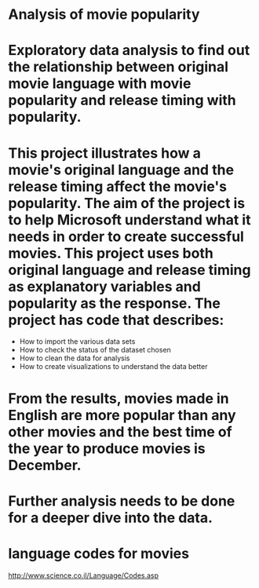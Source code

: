 # Analysis of movie popularity
# Exploratory data analysis to find out the relationship between original movie language with movie popularity and release timing with popularity.
# This project illustrates how a movie's original language and the release timing affect the movie's popularity. The aim of the project is to help Microsoft understand what it needs in order to create successful movies. This project uses both original language and release timing as explanatory variables and popularity as the response. The project has code that describes:
* How to import the various data sets
* How to check the status of the dataset chosen
* How to clean the data for analysis
* How to create visualizations to understand the data better
# From the results, movies made in English are more popular than any other movies and the best time of the year to produce movies is December.
# Further analysis needs to be done for a deeper dive into the data.
# language codes for movies
http://www.science.co.il/Language/Codes.asp 
